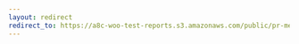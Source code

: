 ```yaml
---
layout: redirect
redirect_to: https://a8c-woo-test-reports.s3.amazonaws.com/public/pr-merge/39815/e2e/index.html
---
```

